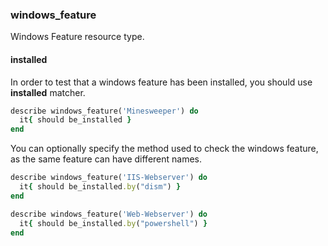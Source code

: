 ### <a name="windows_feature">windows_feature</a>

Windows Feature resource type.

#### installed

In order to test that a windows feature has been installed, you should use **installed** matcher.

```ruby
describe windows_feature('Minesweeper') do
  it{ should be_installed }
end
```

You can optionally specify the method used to check the windows feature, as the same feature can have different names.

```ruby
describe windows_feature('IIS-Webserver') do
  it{ should be_installed.by("dism") }
end

describe windows_feature('Web-Webserver') do
  it{ should be_installed.by("powershell") }
end
```